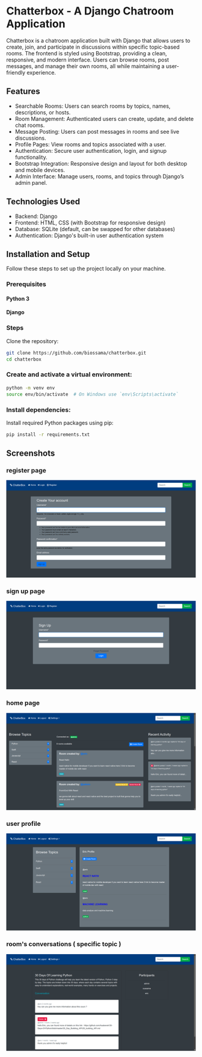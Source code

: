 # Chatterbox - A Django Chatroom Application
Chatterbox is a chatroom application built with Django that allows users to create, join, and participate in discussions within specific topic-based rooms. The frontend is styled using Bootstrap, providing a clean, responsive, and modern interface. Users can browse rooms, post messages, and manage their own rooms, all while maintaining a user-friendly experience.

## Features
- Searchable Rooms: Users can search rooms by topics, names, descriptions, or hosts.
- Room Management: Authenticated users can create, update, and delete chat rooms.
- Message Posting: Users can post messages in rooms and see live discussions.
- Profile Pages: View rooms and topics associated with a user.
- Authentication: Secure user authentication, login, and signup functionality.
- Bootstrap Integration: Responsive design and layout for both desktop and mobile devices.
- Admin Interface: Manage users, rooms, and topics through Django’s admin panel.

## Technologies Used
- Backend: Django
- Frontend: HTML, CSS (with Bootstrap for responsive design)
- Database: SQLite (default, can be swapped for other databases)
- Authentication: Django's built-in user authentication system

## Installation and Setup
Follow these steps to set up the project locally on your machine.

### Prerequisites
#### Python 3
#### Django

### Steps
Clone the repository:
```bash
git clone https://github.com/biossama/chatterbox.git
cd chatterbox
```
### Create and activate a virtual environment:

```bash
python -m venv env
source env/bin/activate  # On Windows use `env\Scripts\activate`
```
### Install dependencies:

Install required Python packages using pip:

```bash
pip install -r requirements.txt
```
## Screenshots
### register page
![HOME!](screenshots/chat_room-register.png)
### sign up page
![HOME!](screenshots/chat-room_signup.png)
### home page
![HOME!](screenshots/chat-room.png)
### user profile
![HOME!](screenshots/chat-room_profile-user.png)
### room's conversations ( specific topic )
![HOME!](screenshots/chat_room-conversation.png)
